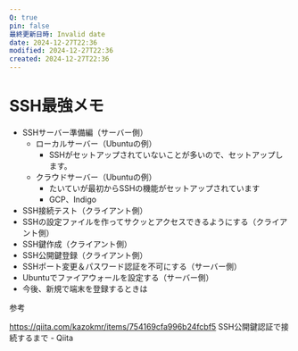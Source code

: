```yaml
---
Q: true
pin: false
最終更新日時: Invalid date
date: 2024-12-27T22:36
modified: 2024-12-27T22:36
created: 2024-12-27T22:36
---
```

# SSH最強メモ

- SSHサーバー準備編（サーバー側）
    - ローカルサーバー（Ubuntuの例）
        - SSHがセットアップされていないことが多いので、セットアップします。
    - クラウドサーバー（Ubuntuの例）
        - たいていが最初からSSHの機能がセットアップされています
        - GCP、Indigo
- SSH接続テスト（クライアント側）
- SSHの設定ファイルを作ってサクッとアクセスできるようにする（クライアント側）
- SSH鍵作成（クライアント側）
- SSH公開鍵登録（クライアント側）
- SSHポート変更＆パスワード認証を不可にする（サーバー側）
- Ubuntuでファイアウォールを設定する（サーバー側）
- 今後、新規で端末を登録するときは

参考

https://qiita.com/kazokmr/items/754169cfa996b24fcbf5 SSH公開鍵認証で接続するまで - Qiita